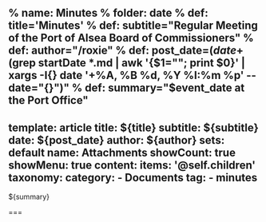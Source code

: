 % name: Minutes
% folder: date
% def: title='Minutes'
% def: subtitle="Regular Meeting of the Port of Alsea Board of Commissioners"
% def: author="/roxie"
% def: post_date=$(date +%Y-%m-%d)
% def: event_date="$(grep startDate *.md | awk '{$1=""; print $0}' | xargs -I{} date '+%A, %B %d, %Y %I:%m %p' --date="{}")"
% def: summary="$event_date at the Port Office"
---
template: article
title: ${title}
subtitle: ${subtitle}
date: ${post_date}
author: ${author}
sets:
    default
        name: Attachments
        showCount: true
        showMenu: true
content:
    items: '@self.children'
taxonomy:
    category: 
        - Documents
    tag: 
        - minutes
---

${summary}

===


